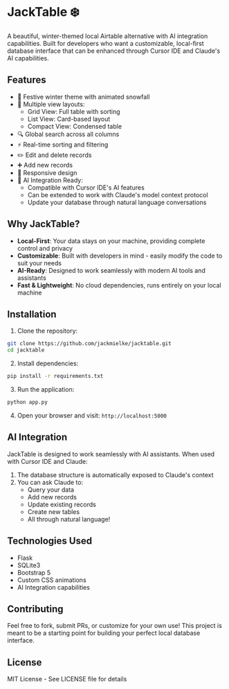 # JackTable ❄️

A beautiful, winter-themed local Airtable alternative with AI integration capabilities. Built for developers who want a customizable, local-first database interface that can be enhanced through Cursor IDE and Claude's AI capabilities.

## Features

- 🎄 Festive winter theme with animated snowfall
- 👀 Multiple view layouts:
  - Grid View: Full table with sorting
  - List View: Card-based layout
  - Compact View: Condensed table
- 🔍 Global search across all columns
- ⚡️ Real-time sorting and filtering
- ✏️ Edit and delete records
- ➕ Add new records
- 🎯 Responsive design
- 🤖 AI Integration Ready:
  - Compatible with Cursor IDE's AI features
  - Can be extended to work with Claude's model context protocol
  - Update your database through natural language conversations

## Why JackTable?

- **Local-First**: Your data stays on your machine, providing complete control and privacy
- **Customizable**: Built with developers in mind - easily modify the code to suit your needs
- **AI-Ready**: Designed to work seamlessly with modern AI tools and assistants
- **Fast & Lightweight**: No cloud dependencies, runs entirely on your local machine

## Installation

1. Clone the repository:
```bash
git clone https://github.com/jackmielke/jacktable.git
cd jacktable
```

2. Install dependencies:
```bash
pip install -r requirements.txt
```

3. Run the application:
```bash
python app.py
```

4. Open your browser and visit: `http://localhost:5000`

## AI Integration

JackTable is designed to work seamlessly with AI assistants. When used with Cursor IDE and Claude:

1. The database structure is automatically exposed to Claude's context
2. You can ask Claude to:
   - Query your data
   - Add new records
   - Update existing records
   - Create new tables
   - All through natural language!

## Technologies Used

- Flask
- SQLite3
- Bootstrap 5
- Custom CSS animations
- AI Integration capabilities

## Contributing

Feel free to fork, submit PRs, or customize for your own use! This project is meant to be a starting point for building your perfect local database interface.

## License

MIT License - See LICENSE file for details 